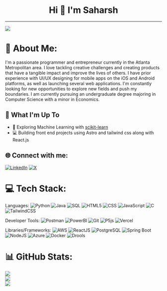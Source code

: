 <h1 align="center">Hi 👋 I'm Saharsh</h1>

---
[![](https://visitcount.itsvg.in/api?id=saharshbaweja&icon=0&color=0)](https://visitcount.itsvg.in)

# 💫 About Me:
I'm a passionate programmer and entrepreneur currently in the Atlanta Metropolitan area. I love tackling creative challenges and creating products that have a tangible impact and improve the lives of others. I have prior experience with UI/UX designing for mobile apps on the iOS and Android platforms, as well as launching several web applications. I'm constantly looking for new opportunities to explore new fields and push my boundaries. I am currently pursuing an undergraduate degree majoring in Computer Science with a minor in Economics.

## 🚀 What I'm Up To

- 🤖 Exploring Machine Learning with [scikit-learn](https://scikit-learn.org/)
- 💻 Building front end projects using Astro and tailwind css along with React.js


## 🌐 Connect with me:
[![LinkedIn](https://img.shields.io/badge/LinkedIn-%230077B5.svg?logo=linkedin&logoColor=white)](https://linkedin.com/in/saharshbaweja) [![X](https://img.shields.io/badge/X-black.svg?logo=X&logoColor=white)](https://x.com/saharshbaweja) 

# 💻 Tech Stack:
Languages: 
![Python](https://img.shields.io/badge/python-%233776AB.svg?style=for-the-badge&logo=python&logoColor=white) 
![Java](https://img.shields.io/badge/java-%23ED8B00.svg?style=for-the-badge&logo=java&logoColor=white) 
![SQL](https://img.shields.io/badge/sql-%2307405e.svg?style=for-the-badge&logo=postgresql&logoColor=white) 
![HTML5](https://img.shields.io/badge/html5-%23E34F26.svg?style=for-the-badge&logo=html5&logoColor=white) 
![CSS](https://img.shields.io/badge/css-%231572B6.svg?style=for-the-badge&logo=css3&logoColor=white) 
![JavaScript](https://img.shields.io/badge/javascript-%23323330.svg?style=for-the-badge&logo=javascript&logoColor=%23F7DF1E) 
![C](https://img.shields.io/badge/C-00599C?style=for-the-badge&logo=c&logoColor=white) 
![TailwindCSS](https://img.shields.io/badge/tailwindcss-%2338B2AC.svg?style=for-the-badge&logo=tailwind-css&logoColor=white)

Developer Tools: 
![Postman](https://img.shields.io/badge/Postman-FF6C37?style=for-the-badge&logo=postman&logoColor=white) 
![PowerBI](https://img.shields.io/badge/PowerBI-F2C811?style=for-the-badge&logo=powerbi&logoColor=black) 
![Git](https://img.shields.io/badge/git-%23F05033.svg?style=for-the-badge&logo=git&logoColor=white)
![P5js](https://img.shields.io/badge/p5.js-ED225D?style=for-the-badge&logo=p5.js&logoColor=FFFFFF)
![Vercel](https://img.shields.io/badge/vercel-%23000000.svg?style=for-the-badge&logo=vercel&logoColor=white)

Libraries/Frameworks: 
![AWS](https://img.shields.io/badge/AWS-%23232F3E.svg?style=for-the-badge&logo=amazon-aws&logoColor=white) 
![ReactJS](https://img.shields.io/badge/react-%2320232a.svg?style=for-the-badge&logo=react&logoColor=%2361DAFB) 
![PostgreSQL](https://img.shields.io/badge/PostgreSQL-316192?style=for-the-badge&logo=postgresql&logoColor=white) 
![Spring Boot](https://img.shields.io/badge/Spring_Boot-F2F4F9?style=for-the-badge&logo=spring-boot) 
![NodeJS](https://img.shields.io/badge/node.js-6DA55F?style=for-the-badge&logo=node.js&logoColor=white) 
![Azure](https://img.shields.io/badge/Microsoft_Azure-0078D4?style=for-the-badge&logo=microsoft-azure&logoColor=white) 
![Docker](https://img.shields.io/badge/docker-%230db7ed.svg?style=for-the-badge&logo=docker&logoColor=white) 
![Drools](https://img.shields.io/badge/Drools-%23FF6347.svg?style=for-the-badge&logo=drools&logoColor=white)

# 📊 GitHub Stats:
![](https://github-readme-stats.vercel.app/api?username=saharshbaweja&theme=dark&hide_border=true&include_all_commits=false&count_private=true)<br/>
![](https://github-readme-streak-stats.herokuapp.com/?user=saharshbaweja&theme=dark&hide_border=true)<br/>
![](https://github-readme-stats.vercel.app/api/top-langs/?username=saharshbaweja&theme=dark&hide_border=true&include_all_commits=false&count_private=true&layout=compact)


<!-- Proudly created with GPRM ( https://gprm.itsvg.in ) -->
